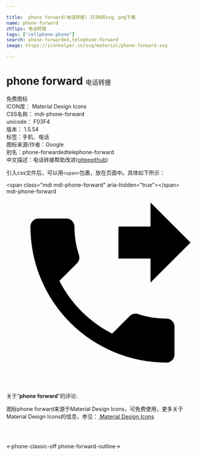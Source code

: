 ```yaml
---

title:  phone forward(电话转接) ICON转svg、png下载
name: phone-forward
zhTips: 电话转接
tags: ["cellphone-phone"]
search: phone-forwarded,telephone-forward
image: https://iconhelper.cn/svg/material/phone-forward.svg

---
```


# phone forward  <small style="font-size: 60%;font-weight: 100">电话转接</small>


<div class="detail-page">
<p>
<span><span class="badge-success badge">免费图标</span> </span>
<br/>
<span>
ICON库：
<span class="badge-secondary badge">Material Design Icons</span> 
</span>
<br/>
<span>
CSS名称：
<span class="badge-secondary badge">mdi-phone-forward</span> 
</span>
<br/>
<span>
unicode：
<span class="badge-secondary badge">F03F4</span> 
<copy-btn content='F03F4' btn-title=""></copy-btn>
<copy-btn :content='String.fromCodePoint(parseInt("F03F4", 16))' btn-title="复制U"></copy-btn>
</span>
<br/>
<span>
版本：
<span class="badge-secondary badge">1.5.54</span> 
</span><br/><span>标签：<span class="badge-light badge"><router-link to="/tags/cellphone-phone.html">手机、电话</router-link></span></span>
<br/>
<span>图标来源/作者：<span class="badge-light badge">Google</span></span> 
<br/>
<span>别名：<span class="badge-light badge">phone-forwarded</span><span class="badge-light badge">telephone-forward</span></span><br/><span class="zh-detail">中文描述：<span class="badge-primary badge">电话转接</span><span class="help-link"><span>帮助改进</span>(<a href="https://gitee.com/liuwave/icon-helper/edit/master/json/material/phone-forward.json" target="_blank" rel="noopener noreferrer">gitee</a><a href="https://github.com/liuwave/icon-helper/edit/master/json/material/phone-forward.json" target="_blank" rel="noopener noreferrer">github</a></span>)</span><br/>
</p>
</div>
<div class="alert alert-dark">
  <i class="mdi mdi-phone-forward mdi-48px"></i>
  <i class="mdi mdi-phone-forward mdi-36px"></i>
  <i class="mdi mdi-phone-forward mdi-24px"></i>
  <i class="mdi mdi-phone-forward mdi-18px"></i>
</div>
<div>
  <p>引入css文件后，可以用<code>&lt;span&gt;</code>包裹，放在页面中。具体如下所示：    
  </p>
  <div class="alert alert-primary" style="font-size: 14px">
    &lt;span class="mdi mdi-phone-forward" aria-hidden="true"&gt;&lt;/span&gt;
    <copy-btn content='<span class="mdi mdi-phone-forward" aria-hidden="true"></span>'></copy-btn>
  </div>
  <div class="alert alert-secondary">
    <i class="mdi mdi-phone-forward"
    style="font-size: 24px"
    aria-hidden="true"></i> mdi-phone-forward
    <copy-btn content="mdi-phone-forward" btn-title="复制图标名称"></copy-btn>
  </div>
</div>
<div id="svg" class="svg-wrap">
<svg xmlns="http://www.w3.org/2000/svg" viewBox="0 0 24 24"><path d="M20,15.5C18.75,15.5 17.55,15.3 16.43,14.93C16.08,14.82 15.69,14.9 15.41,15.18L13.21,17.38C10.38,15.94 8.06,13.62 6.62,10.79L8.82,8.59C9.1,8.31 9.18,7.92 9.07,7.57C8.7,6.45 8.5,5.25 8.5,4A1,1 0 0,0 7.5,3H4A1,1 0 0,0 3,4A17,17 0 0,0 20,21A1,1 0 0,0 21,20V16.5A1,1 0 0,0 20,15.5M18,11L23,6L18,1V4H14V8H18V11Z" /></svg>
</div>
<detail full-name='mdi-phone-forward'></detail>
<div class="icon-detail__container">
<p>关于“<b>phone forward</b>”的评论:</p>
</div>
<Vssue title="关于“phone forward”的评论" />    
<div><p>图标phone forward来源于Material Design Icons，可免费使用，更多关于 Material Design Icons的信息，参见：<a target="_blank" href="https://iconhelper.cn/material.html"> Material Design Icons</a>
</p></div>

<div style="padding:2rem 0 " class="page-nav"><p class="inner"><span class="prev">←<router-link to="/icon/phone-classic-off.html">phone-classic-off</router-link></span> <span class="next"><router-link to="/icon/phone-forward-outline.html">phone-forward-outline</router-link>→</span></p></div>

